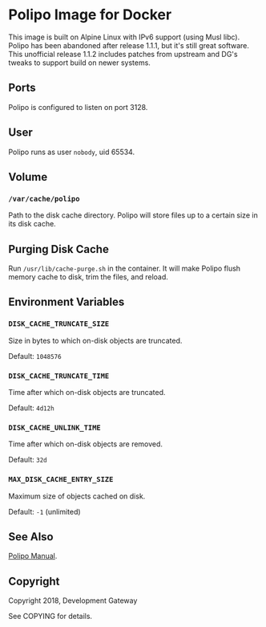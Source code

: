 # Polipo Image for Docker

This image is built on Alpine Linux with IPv6 support (using Musl libc). Polipo has been abandoned
after release 1.1.1, but it's still great software. This unofficial release 1.1.2 includes patches
from upstream and DG's tweaks to support build on newer systems.

## Ports

Polipo is configured to listen on port 3128.

## User

Polipo runs as user `nobody`, uid 65534.

## Volume

### `/var/cache/polipo`

Path to the disk cache directory. Polipo will store files up to a certain size in its disk cache.

## Purging Disk Cache

Run `/usr/lib/cache-purge.sh` in the container. It will make Polipo flush memory cache to disk,
trim the files, and reload.

## Environment Variables

### `DISK_CACHE_TRUNCATE_SIZE`

Size in bytes to which on-disk objects are truncated.

Default: `1048576`

### `DISK_CACHE_TRUNCATE_TIME`

Time after which on-disk objects are truncated.

Default: `4d12h`

### `DISK_CACHE_UNLINK_TIME`

Time after which on-disk objects are removed.

Default: `32d`

### `MAX_DISK_CACHE_ENTRY_SIZE`

Maximum size of objects cached on disk.

Default: `-1` (unlimited)

## See Also

[Polipo Manual](https://www.irif.fr/~jch/software/polipo/manual/index.html).

## Copyright

Copyright 2018, Development Gateway

See COPYING for details.
